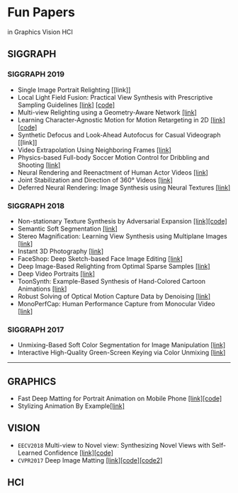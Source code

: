 # Fun Papers
in Graphics Vision HCI

## SIGGRAPH 
### SIGGRAPH 2019
* Single Image Portrait Relighting [[link]]
* Local Light Field Fusion: Practical View Synthesis 
with Prescriptive Sampling Guidelines [[link]](http://people.eecs.berkeley.edu/~bmild/llff/) [[code]](https://github.com/Fyusion/LLFF)
* Multi-view Relighting using a Geometry-Aware Network [[link]](https://repo-sam.inria.fr/fungraph/deep-relighting/)
* Learning Character-Agnostic Motion for Motion Retargeting in 2D [[link]](https://motionretargeting2d.github.io/)[[code]](https://github.com/ChrisWu1997/2D-Motion-Retargeting)
* Synthetic Defocus and Look-Ahead Autofocus for Casual Videograph [[link]]
* Video Extrapolation Using Neighboring Frames [[link]](https://vml.kaist.ac.kr/main/international/individual/157)
* Physics-based Full-body Soccer Motion Control for Dribbling and Shooting [[link]](https://vml.kaist.ac.kr/main/international/individual/156)
* Neural Rendering and Reenactment of Human Actor Videos [[link]](http://gvv.mpi-inf.mpg.de/projects/wxu/HumanReenactment/)
* Joint Stabilization and Direction of 360° Videos
[[link]](https://dl.acm.org/citation.cfm?doid=3313807.3211889)
* Deferred Neural Rendering: Image Synthesis using Neural Textures [[link]](https://niessnerlab.org/projects/thies2019neural.html)

### SIGGRAPH 2018
* Non-stationary Texture Synthesis by Adversarial Expansion [[link]](http://vcc.szu.edu.cn/research/2018/TexSyn)[[code]](https://github.com/jessemelpolio/non-stationary_texture_syn)
* Semantic Soft Segmentation [[link]](http://people.inf.ethz.ch/aksoyy/sss/)
* Stereo Magnification: Learning View Synthesis using Multiplane Images [[link]](https://people.eecs.berkeley.edu/~tinghuiz/projects/mpi/)
* Instant 3D Photography [[link]](http://visual.cs.ucl.ac.uk/pubs/instant3d/)
* FaceShop: Deep Sketch-based Face Image Editing [[link]](https://arxiv.org/pdf/1804.08972.pdf)
* Deep Image-Based Relighting from Optimal Sparse Samples [[link]](http://cseweb.ucsd.edu/~viscomp/projects/SIG18Relighting/)
* Deep Video Portraits [[link]](https://web.stanford.edu/~zollhoef/papers/SG2018_DeepVideo/page.html)
* ToonSynth: Example-Based Synthesis of Hand-Colored Cartoon Animations [[link]](http://dcgi.fel.cvut.cz/home/sykorad/toonsynth.html)
* Robust Solving of Optical Motion Capture Data by Denoising [[link]](http://montreal.ubisoft.com/en/robust-solving-of-optical-motion-capture-data-by-denoising/)
* MonoPerfCap: Human Performance Capture from Monocular Video [[link]](http://gvv.mpi-inf.mpg.de/projects/wxu/MonoPerfCap/)

### SIGGRAPH 2017
* Unmixing-Based Soft Color Segmentation for Image Manipulation [[link]](http://people.inf.ethz.ch/aksoyy/scs/)
* Interactive High-Quality Green-Screen Keying via Color Unmixing [[link]](http://people.inf.ethz.ch/aksoyy/keying/)

---

## GRAPHICS
* Fast Deep Matting for Portrait Animation on Mobile Phone [[link]](https://arxiv.org/pdf/1707.08289.pdf)[[code]](https://github.com/ofirlevy/FastMattingPortrait)
* Stylizing Animation By Example[[link]](http://graphics.pixar.com/library/ByExampleStylization/paper.pdf)

## VISION
* `EECV2018` Multi-view to Novel view: Synthesizing Novel Views with Self-Learned Confidence [[link]](https://shaohua0116.github.io/Multiview2Novelview/)[[code]](https://github.com/shaohua0116/Multiview2Novelview)
* `CVPR2017` Deep Image Matting [[link]](https://arxiv.org/pdf/1703.03872.pdf)[[code]](https://github.com/Joker316701882/Deep-Image-Matting)[[code2]](https://github.com/foamliu/Deep-Image-Matting)

## HCI



